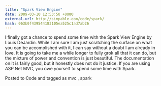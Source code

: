 ```yaml
---
title: "Spark View Engine"
date: 2009-03-10 12:53:50 +0000
external-url: http://simpable.com/code/spark/
hash: 063b0f439544183105ea525c1ad7ab26
---
```


I finally got a chance to spend some time with the Spark View Engine by Louis DeJardin. While I am sure I am just scratching the surface on what you can be accomplished with it, I can say without a doubt I am already in love. 
 It is going to take me a while longer to fully grok all that it can do, but the mixture of power and convention is just beautiful. The documentation on it is fairly good, but it honestly does not do it justice. If you are using ASP.Net MVC, you owe yourself to spend some time with Spark. 

Posted to Code 
 and tagged as 
mvc
,
spark




